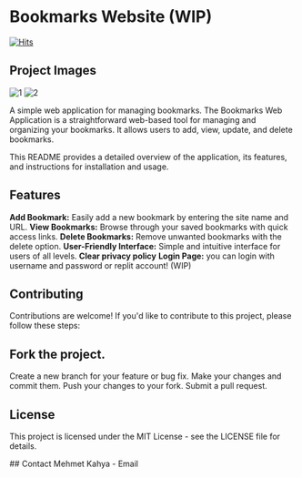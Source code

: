 # Bookmarks Website (WIP)
[![Hits](https://hits.seeyoufarm.com/api/count/incr/badge.svg?url=https%3A%2F%2Fgithub.com%2Fmehmetkahya0%2Fbookmarks&count_bg=%23F3A33C&title_bg=%23333333&icon=github.svg&icon_color=%23E7E7E7&title=hits&edge_flat=false)](https://hits.seeyoufarm.com)
## Project Images
![1](https://github.com/mehmetkahya0/bookmarks/assets/84154488/8d7dd032-7b6a-4ba5-848a-e93e49a4c152)
![2](https://github.com/mehmetkahya0/bookmarks/assets/84154488/e0e85afb-9341-4309-9994-396396617dc2)


A simple web application for managing bookmarks.
The Bookmarks Web Application is a straightforward web-based tool for managing and organizing your bookmarks. It allows users to add, view, update, and delete bookmarks.

This README provides a detailed overview of the application, its features, and instructions for installation and usage.

## Features

**Add Bookmark:** Easily add a new bookmark by entering the site name and URL.
**View Bookmarks:** Browse through your saved bookmarks with quick access links.
**Delete Bookmarks:** Remove unwanted bookmarks with the delete option.
**User-Friendly Interface:** Simple and intuitive interface for users of all levels.
**Clear privacy policy**
**Login Page:** you can login with username and password or replit account! (WIP)

## Contributing
Contributions are welcome! If you'd like to contribute to this project, please follow these steps:

## Fork the project.
Create a new branch for your feature or bug fix.
Make your changes and commit them.
Push your changes to your fork.
Submit a pull request.

## License
This project is licensed under the MIT License - see the LICENSE file for details.

## Contact
Mehmet Kahya - Email
